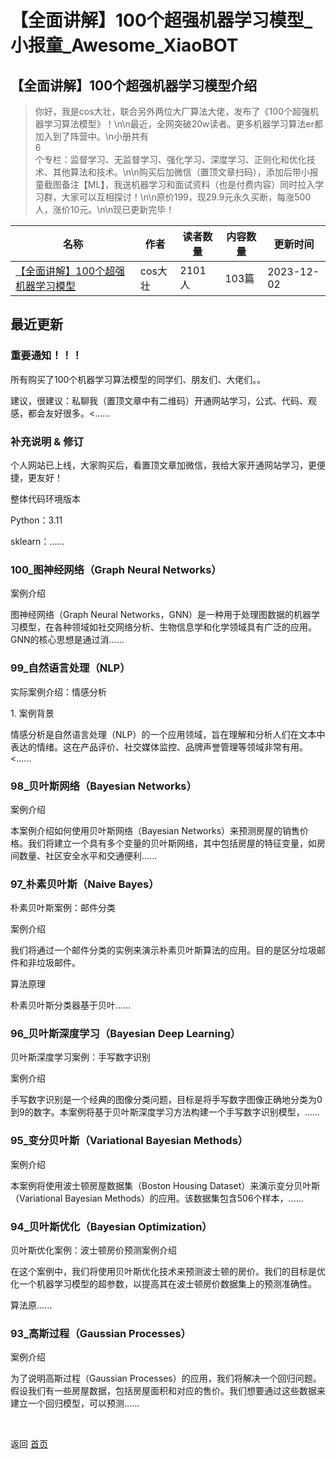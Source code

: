 # 【全面讲解】100个超强机器学习模型_小报童_Awesome_XiaoBOT

## 【全面讲解】100个超强机器学习模型介绍
> 你好，我是cos大壮，联合另外两位大厂算法大佬，发布了《100个超强机器学习算法模型》！\n\n最近，全网突破20w读者。更多机器学习算法er都加入到了阵营中。\n小册共有  
6  
个专栏：监督学习、无监督学习、强化学习、深度学习、正则化和优化技术、其他算法和技术。\n\n购买后加微信（置顶文章扫码），添加后带小报童截图备注【ML】，我送机器学习和面试资料（也是付费内容）同时拉入学习群，大家可以互相探讨！\n\n原价199，现29.9元永久买断，每涨500人，涨价10元。\n\n现已更新完毕！  
  


|名称|作者|读者数量|内容数量|更新时间|
|---|---|---|---|---|
|[【全面讲解】100个超强机器学习模型](https://xiaobot.net/p/ML100?refer=9c3f1c95-a052-465a-9902-f6d75080262a)|cos大壮|2101人|103篇|2023-12-02|

## 最近更新
### 重要通知！！！

所有购买了100个机器学习算法模型的同学们、朋友们、大佬们。。

建议，很建议：私聊我（置顶文章中有二维码）开通网站学习，公式、代码、观感，都会友好很多。<......

### 补充说明 & 修订

个人网站已上线，大家购买后，看置顶文章加微信，我给大家开通网站学习，更便捷，更友好！

整体代码环境版本

Python：3.11

sklearn：......

### 100_图神经网络（Graph Neural Networks）

案例介绍

图神经网络（Graph Neural
Networks，GNN）是一种用于处理图数据的机器学习模型，在各种领域如社交网络分析、生物信息学和化学领域具有广泛的应用。GNN的核心思想是通过消......

### 99_自然语言处理（NLP）

实际案例介绍：情感分析

1\. 案例背景

情感分析是自然语言处理（NLP）的一个应用领域，旨在理解和分析人们在文本中表达的情绪。这在产品评价、社交媒体监控、品牌声誉管理等领域非常有用。<......

### 98_贝叶斯网络（Bayesian Networks）

案例介绍

本案例介绍如何使用贝叶斯网络（Bayesian
Networks）来预测房屋的销售价格。我们将建立一个具有多个变量的贝叶斯网络，其中包括房屋的特征变量，如房间数量、社区安全水平和交通便利......

### 97_朴素贝叶斯（Naive Bayes）

朴素贝叶斯案例：邮件分类

案例介绍

我们将通过一个邮件分类的实例来演示朴素贝叶斯算法的应用。目的是区分垃圾邮件和非垃圾邮件。

算法原理

朴素贝叶斯分类器基于贝叶......

### 96_贝叶斯深度学习（Bayesian Deep Learning）

贝叶斯深度学习案例：手写数字识别

案例介绍

手写数字识别是一个经典的图像分类问题，目标是将手写数字图像正确地分类为0到9的数字。本案例将基于贝叶斯深度学习方法构建一个手写数字识别模型，......

### 95_变分贝叶斯（Variational Bayesian Methods）

案例介绍

本案例将使用波士顿房屋数据集（Boston Housing Dataset）来演示变分贝叶斯（Variational Bayesian
Methods）的应用。该数据集包含506个样本，......

### 94_贝叶斯优化（Bayesian Optimization）

贝叶斯优化案例：波士顿房价预测案例介绍

在这个案例中，我们将使用贝叶斯优化技术来预测波士顿的房价。我们的目标是优化一个机器学习模型的超参数，以提高其在波士顿房价数据集上的预测准确性。

算法原......

### 93_高斯过程（Gaussian Processes）

案例介绍

为了说明高斯过程（Gaussian
Processes）的应用，我们将解决一个回归问题。假设我们有一些房屋数据，包括房屋面积和对应的售价。我们想要通过这些数据来建立一个回归模型，可以预测......


<a href="https://github.com/Reno9527/awesome-xiaobot" style="color: white; text-decoration: none;">awesome-xiaobot</a>

返回 [首页](../README.md)
